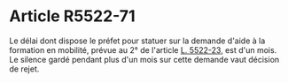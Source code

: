 # Article R5522-71

  
Le délai dont dispose le préfet pour statuer sur la demande d'aide à la formation en mobilité, prévue au 2° de l'article [L. 5522-23][1], est d'un mois.   
Le silence gardé pendant plus d'un mois sur cette demande vaut décision de rejet.

 [1]: /affichCodeArticle.do?cidTexte=LEGITEXT000006072050&idArticle=LEGIARTI000006903957&dateTexte=&categorieLien=cid